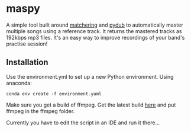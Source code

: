 # maspy
A simple tool built around [matchering](https://github.com/sergree/matchering) and [pydub](https://pypi.org/project/pydub/) to automatically master multiple songs using a reference track. It returns the mastered tracks as 192kbps mp3 files. It's an easy way to improve recordings of your band's practise session!

## Installation
Use the environment.yml to set up a new Python environment. Using anaconda:

`conda env create -f environment.yaml`

Make sure you get a build of ffmpeg. Get the latest build [here](https://ffmpeg.org/download.html#build-windows) and put ffmpeg in the ffmpeg folder.

Currently you have to edit the script in an IDE and run it there...
